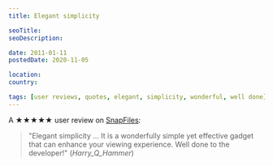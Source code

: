 ```yaml
---
title: Elegant simplicity

seoTitle:
seoDescription:

date: 2011-01-11
postedDate: 2020-11-05

location:
country:

tags: [user reviews, quotes, elegant, simplicity, wonderful, well done]
---
```


A ★★★★★ user review on [SnapFiles](http://www.snapfiles.com/get/cinemadrape.html):

> "Elegant simplicity ... It is a wonderfully simple yet effective gadget that can enhance your viewing experience. Well done to the developer!" (_Harry_Q_Hammer_)

<!--more-->